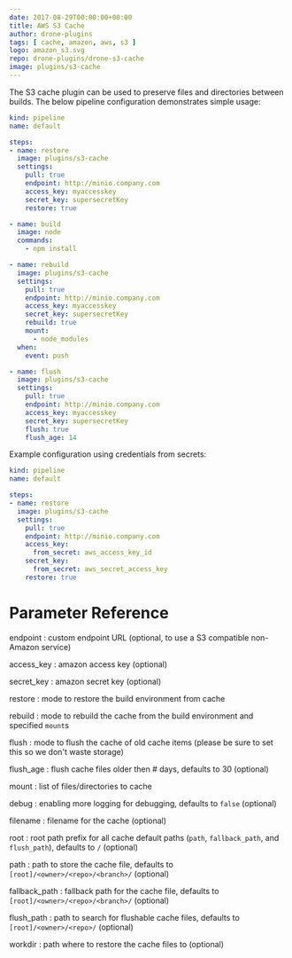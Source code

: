 ```yaml
---
date: 2017-08-29T00:00:00+00:00
title: AWS S3 Cache
author: drone-plugins
tags: [ cache, amazon, aws, s3 ]
logo: amazon_s3.svg
repo: drone-plugins/drone-s3-cache
image: plugins/s3-cache
---
```


The S3 cache plugin can be used to preserve files and directories between builds. The below pipeline configuration demonstrates simple usage:

```yaml
kind: pipeline
name: default

steps:
- name: restore
  image: plugins/s3-cache
  settings:
    pull: true
    endpoint: http://minio.company.com
    access_key: myaccesskey
    secret_key: supersecretKey
    restore: true

- name: build
  image: node
  commands:
    - npm install

- name: rebuild
  image: plugins/s3-cache
  settings:
    pull: true
    endpoint: http://minio.company.com
    access_key: myaccesskey
    secret_key: supersecretKey
    rebuild: true
    mount:
      - node_modules
  when:
    event: push

- name: flush
  image: plugins/s3-cache
  settings:
    pull: true
    endpoint: http://minio.company.com
    access_key: myaccesskey
    secret_key: supersecretKey
    flush: true
    flush_age: 14
```

Example configuration using credentials from secrets:

```yaml
kind: pipeline
name: default

steps:
- name: restore
  image: plugins/s3-cache
  settings:
    pull: true
    endpoint: http://minio.company.com
    access_key:
      from_secret: aws_access_key_id
    secret_key:
      from_secret: aws_secret_access_key
    restore: true
```

# Parameter Reference

endpoint
: custom endpoint URL (optional, to use a S3 compatible non-Amazon service)

access_key
: amazon access key (optional)

secret_key
: amazon secret key (optional)

restore
: mode to restore the build environment from cache

rebuild
: mode to rebuild the cache from the build environment and specified `mount`s

flush
: mode to flush the cache of old cache items (please be sure to set this so we don't waste storage)

flush_age
: flush cache files older then # days, defaults to 30 (optional)

mount
: list of files/directories to cache

debug
: enabling more logging for debugging, defaults to `false` (optional)

filename
: filename for the cache (optional)

root
: root path prefix for all cache default paths (`path`, `fallback_path`, and `flush_path`), defaults to `/` (optional)

path
: path to store the cache file, defaults to `[root]/<owner>/<repo>/<branch>/` (optional)

fallback_path
: fallback path for the cache file, defaults to `[root]/<owner>/<repo>/<branch>/` (optional)

flush_path
: path to search for flushable cache files, defaults to `[root]/<owner>/<repo>/` (optional)

workdir
: path where to restore the cache files to (optional)